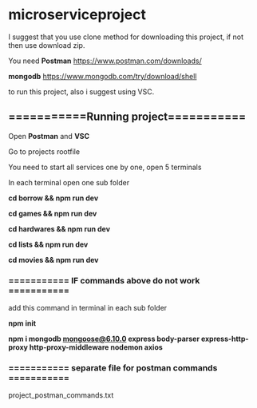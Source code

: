 # microserviceproject

I suggest that you use clone method for downloading this project, if not then use download zip.

You need **Postman** https://www.postman.com/downloads/

**mongodb** https://www.mongodb.com/try/download/shell

to run this project, also i suggest using VSC.


## ===========Running project===========

Open **Postman** and **VSC**

Go to projects rootfile

You need to start all services one by one, open 5 terminals

In each terminal open one sub folder

**cd borrow && npm run dev**

**cd games && npm run dev**

**cd hardwares && npm run dev**
 
**cd lists && npm run dev**

**cd movies && npm run dev**

### =========== IF commands above do not work =========== ###

add this command in terminal in each sub folder

**npm init**

**npm i mongodb mongoose@6.10.0 express body-parser express-http-proxy http-proxy-middleware nodemon axios**

### =========== separate file for postman commands =========== ###

project_postman_commands.txt




